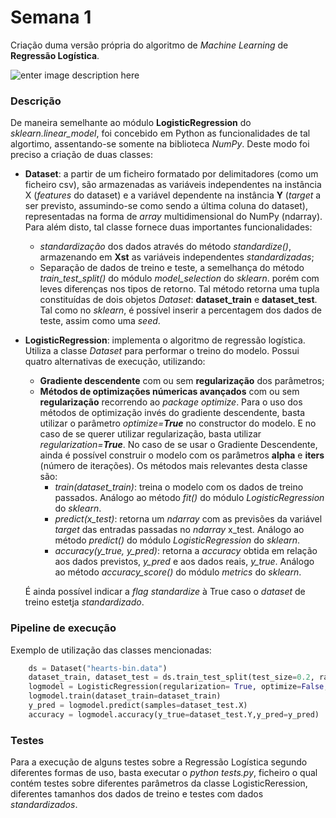 # Semana 1

Criação duma versão própria do algoritmo de *Machine Learning* de **Regressão Logística**.


![enter image description here](https://raw.githubusercontent.com/henriqueparola/Aprendizagem-Profunda/main/Semana_1/images/banner.png)
### Descrição
De maneira semelhante ao módulo **LogisticRegression** do *sklearn.linear_model*, foi concebido em Python as funcionalidades de tal algortimo, assentando-se somente na biblioteca *NumPy*.  Deste modo foi preciso a criação de duas classes:
* **Dataset**: a partir de um ficheiro formatado por delimitadores (como um ficheiro csv), são armazenadas as variáveis independentes na instância X (*features* do dataset) e a variável dependente na instância **Y** (*target* a ser previsto, assumindo-se como sendo a última coluna do dataset), representadas na forma de *array* multidimensional do NumPy (ndarray). Para além disto, tal classe fornece duas importantes funcionalidades:
	*  *standardização* dos dados através do método *standardize()*, armazenando em **Xst** as variáveis independentes *standardizadas*;
	* Separação de dados de treino e teste, a semelhança do método *train_test_split()* do módulo *model_selection* do *sklearn*. porém com leves diferenças nos tipos de retorno. Tal método retorna uma tupla constituídas de  dois objetos *Dataset*: **dataset_train** e **dataset_test**. Tal como no *sklearn*, é possível inserir a percentagem dos dados de teste, assim como uma *seed*.
* **LogisticRegression**: implementa o algoritmo de regressão logística.  Utiliza a classe *Dataset* para performar o treino do modelo. Possui quatro alternativas de execução, utilizando:
	 * **Gradiente descendente** com ou sem **regularização** dos parâmetros;
	 *  **Métodos de optimizações númericas  avançados** com ou sem **regularização** recorrendo ao *package optimize*.
Para o uso dos métodos de optimização invés do gradiente descendente, basta utilizar o parâmetro *optimize=**True*** no constructor do modelo. E no caso de se querer utilizar regularização, basta utilizar *regularization=**True***. No caso de se usar o Gradiente Descendente, ainda é possível construir o modelo com os parâmetros **alpha** e **iters** (número de iterações).  Os métodos mais relevantes desta classe são:
		 * *train(dataset_train)*: treina o modelo com os dados de treino passados.  Análogo ao método *fit()* do módulo *LogisticRegression* do *sklearn*.
		 * *predict(x_test)*: retorna um *ndarray* com as previsões da variável *target* das entradas passadas no *ndarray* x_test. Análogo ao método *predict()* do módulo *LogisticRegression* do *sklearn*.
		 * *accuracy(y_true, y_pred)*: retorna a *accuracy* obtida em relação aos dados previstos, *y_pred* e aos dados reais, *y_true*. Análogo ao método *accuracy_score()* do módulo *metrics* do *sklearn*.

	É ainda possível indicar a *flag standardize* à True caso o *dataset* de treino estetja *standardizado*. 

### Pipeline de execução

Exemplo de utilização das classes mencionadas:
````python
    ds = Dataset("hearts-bin.data")
    dataset_train, dataset_test = ds.train_test_split(test_size=0.2, random_state=2023)
	logmodel = LogisticRegression(regularization= True, optimize=False, alpha=0.05, iters=10000)
    logmodel.train(dataset_train=dataset_train)
    y_pred = logmodel.predict(samples=dataset_test.X)
    accuracy = logmodel.accuracy(y_true=dataset_test.Y,y_pred=y_pred)
````

### Testes
Para a execução de alguns testes sobre a Regressão Logística segundo diferentes formas de uso, basta executar o *python *tests.py**, ficheiro o qual contém testes sobre diferentes parâmetros da classe LogisticReression, diferentes tamanhos dos dados de treino e testes com dados *standardizados*.

